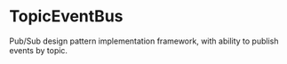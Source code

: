 # TopicEventBus
Pub/Sub design pattern implementation framework, with ability to publish events by topic.
